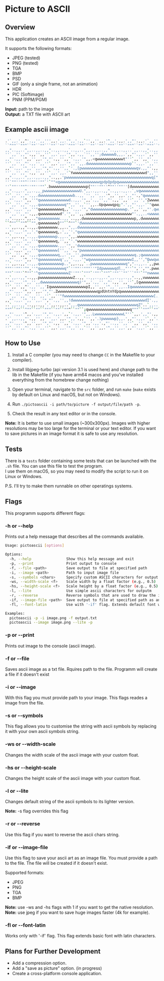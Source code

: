# Picture to ASCII

## Overview
This application creates an ASCII image from a regular image.

It supports the following formats:
* JPEG (tested)
* PNG (tested)
* TGA
* BMP
* PSD
* GIF (only a single frame, not an animation)
* HDR
* PIC (Softimage)
* PNM (PPM/PGM)

**Input:** path to the image  
**Output:** a TXT file with ASCII art

## Example ascii image
```bash
.'`,,.',,^'.,,'',,''',,.',,.'",,'.,,`'',,'',,.'^,,'.,,.',,"'.,,.'`,,'',,.'","'.,,'',,`'.,,.'",
``^""``""^``""``""```""``""``^""``""```""``""``^""``""``""^``""``^""``""``"""``""``""^``""``^"
,,"..,,..^,,..,,..,,"..,,..,,`..,,..",,..,,..,,^..,,..,,..`,,..,,"..,,..,,'.',,..,,..",,..,,`.
''`,,'',,"'.,,'',,''`,,.',,.'",,'.,,`'',,'';dwwwwwb,,,.',,"'.,,.'`,,'',,.'","'.,,'',,^'.,,.'",
,,"'.,,.'^,,'',,.'","'.,,'',,`'.,,.'",,.<qwwwwwwwwwwwwt"''`,,'',,"'.,,'.,,`'',,'',,.'",,'',,`'
''`,,'',,^'.,,'',,''`,,.',,.'",,'',,.dwwwwwwwwwwwwwwwwwwwp`'.,,.'`,,'',,.'","'.,,'',,^'.,,.'",
,,"'.,,.'^,,'',,.'","'.,,'',,`'.,[pwwwwwwwwwwwwwwwwwwwwwwwwwqv.,,"'.,,'.,,`'',,'',,.'",,'',,`'
''`,,'',,^'.,,'',,''`,,.',,.'`Ywwwwwwwwwwwwwwwwwwwwwwwwwwwwwwwwwd",,'',,.'","'.,,'',,^'.,,.'",
,,"..,,..^,,..,,..,,"..,,.'pwwwwwwwwwwwwwwwwwwwwwwwwwwwwwwwwwwwwwwwq["..,,'.',,..,,..",,..,,`.
''`""''""^''""''""`'`""<qwwwwwwwwwwwwwwwwwwqpdpQpdpqwwwwwwwwwwwwwwwwwwwY.'"""''""''""^''""''""
''`""''""^''""''""`.bwwwwwwwwwwwwwwwwp{""''""''^""''""''[dwwwwwwwwwwwwwwwwq;"`'""''""^''""''""
,,"..,,..^,,..,,_pwwwwwwwwwwwwwwwwU.",,..,,..,,^..,,..,,..`,vqwwwwwwwwwwwwwwwwq.',,..",,..,,`.
''`,,'',,"'.,,.dwwwwwwwwwwwwwwwb..,,`'',,'',,.'^,,'',,.',,"'.,"qwwwwwwwwwwwwwwwp"'',,^'.,,.'",
,,"'.,,.'^,,''"qwwwwwwwwwwwwwd..,,.'",,'.,,'',,^'.,,'',,''`,,'',"Zwwwwwwwwwwwwwq.,,.'",,'',,`'
''`,,'',,^'.,,.qwwwwwwwwwwwq"",,'',,`'',,..Upqwwwqpq;".',,"'.,,.'`"qwwwwwwwwwwwq"'',,^'.,,.'",
,,"'.,,.'^,,''"qwwwwwwwwwwq,,`'.,,.'","dwwwwwwwwwwwwwwwp.'`,,'',,"'.qwwwwwwwwwwq.,,.'^,,'',,`'
''`,,'',,"'.,,.qwwwwwwwwwd".'",,'',,.wwwwwwwwwwwwwwwwwwwww"'.,,..<wwwwwwwwwwwwwq"'',,^'.,,.'",
,,"..,,..^,,.."qwwwwwwwww..,,`..,,.dwwwwwwwwwwwwwwwwwwwwwwwp,.dwwwwwwwwwwwwwwwwq.,,..",,..,,`.
``^""``""^``"".qwwwwwwww}""``^""`'dwwwwwwwwwwwwwwwwwwwwwwwwwwwwwwwwwwwwwwwwwwwwq```""^``""``^"
..`,,..,,^..,,.qwwwwwwww.,,..",,.dwwwwwwwwwwwwwwwwwwwwwwwwwwwwwwwwwwwwwwwwwwwwwq"..,,`..,,..",
,,"'.,,.'^,,'."qwwwwwwwq,.',,`'."qwwwwwwwwwwwwwwwwwwwwwwwwwwwwwwwwwwwwwwwwwwwwwq.,,.'",,..,,`'
..`,,..,,"..,,.qwwwwwwwp.,,..",,.wwwwwwwwwwwwwwwwwwwwwwwwwwwwwwwwwwwwwwwwwwwwwwq"..,,^..,,..",
,,"'.,,.'^,,''"qwwwwwwwq,'',,`'."wwwwwwwwwwwwwwwwwwwwwwwwwwwwwwwwwwwwwwwwwwwwwwq.,,.'",,'',,`'
''`,,'',,^'.,,.qwwwwwwww.,,.'",,'dwwwwwwwwwwwwwwwwwwwwwwwwwwwwwwwwwwwwwwwwwwwwwq"'',,^'.,,.'",
,,"'.,,.'^,,''"qwwwwwwww['',,`'.,"pwwwwwwwwwwwwwwwwwwwwwwwwwwwwwwwwwwwwwwwwwwwwq.,,.'",,'',,`'
''`,,'',,^'.,,.qwwwwwwwwq,,.'",,'',pwwwwwwwwwwwwwwwwwwwwwwwq.;qwwwwwwwwwwwwwwwwq"'',,^'.,,.'",
,,"'.,,.'^,,''"qwwwwwwwwwq',,`'.,,.'"wqwwwwwwwwwwwwwwwwwwwI,,'',^Qwwqwwwwwwwwwwq.,,.'",,'',,`'
..`,,..,,"..,,.qwwwwwwwwwwp..",,..,,`..pwwwwwwwwwwwwwwwq","..,,..`,,pwwwwwwwwwwq"..,,^..,,..",
"""''""''^",''"qwwwwwwwwwwwq"`''""''"""''"Idpwwwwwqdl.,"''`",'',"".pwwwwwwwwwwwq.""''^",'',"`'
"""`'""'`^""`'^qwwwwwwwwwwwwwZ''""'`"""`'""'`""^`'""``""```""'`""nwwwwwwwwwwwwwq.""'`^""''""``
..`,,..,,"..,,.pwwwwwwwwwwwwwwwZ..,,`..,,..,,..^,,..,,..,,"..,,vwwwwwwwwwwwwwwwp"..,,^..,,..",
,,"'.,,.'^,,'',,dwwwwwwwwwwwwwwwwq)'",,'.,,'',,^'.,,'',,''`,[qwwwwwwwwwwwwwwwqZ'',,.'",,'',,`'
''`,,'',,^'.,,'',,'IqwwwwwwwwwwwwwwwwpI,,'',,.'^,,'',,..Iqwwwwwwwwwwwwwwwwq;"'.,,'',,^'.,,.'",
,,"'.,,.'^,,'',,.'","'.ZwwwwwwwwwwwwwwwwwwqpdUntnYdpqwwwwwwwwwwwwwwwwwwY",`'',,'',,.'",,'',,`'
''`,,'',,^'.,,'',,''`,,''"fwwwwwwwwwwwwwwwwwwwwwwwwwwwwwwwwwwwwwwwww[.,,.'","'.,,'',,^'.,,.'",
,,"'.,,.'^,,'',,.'","'.,,'',,!dwwwwwwwwwwwwwwwwwwwwwwwwwwwwwwwwwdI'.,,'.,,`'',,'',,.'",,'',,`'
..`,,..,,"..,,..,,'.',,..,,..",,.qwwwwwwwwwwwwwwwwwwwwwwwwwwqZ"..`,,..,,..",,..,,..,,^..,,..",
""^``""``^""``""``"""``""``""^``""``;qwwwwwwwwwwwwwwwwwwwq"""``""^``""``""```""``""``^""``""^`
,,"'.,,.'^,,'.,,.'","'.,,.',,`'.,,.'",,.LwwwwwwwwwwwwwL"''`,,.',,"'.,,'.,,''',,'',,.'^,,..,,`'
.'`,,..,,"'.,,'',,''',,.',,.'",,'.,,`'',,'.)pwwwwwp},,.',,"'.,,.'`,,'.,,.'","'.,,.',,^'.,,.'",
,,"'.,,.'^,,'',,.'","'.,,'',,`'.,,.'",,'.,,'.,"'..,,'',,''`,,'',,"'.,,'.,,`'',,'',,.'",,'',,`'
''`,,'',,^'.,,'',,''`,,.',,.'",,'',,`'',,'',,.'^,,'',,.',,"'.,,.'`,,'',,.'","'.,,'',,^'.,,.'",
```

## How to Use
1. Install a C compiler (you may need to change `CC` in the Makefile to your compiler).

2. Install libjpeg-turbo (api version 3.1 is used here) and change path to the lib in the Makefile (if you have arm64 macos and you've
installed everything from the homebrew change nothing)

3. Open your terminal, navigate to the `src` folder, and run `make` (`make` exists by default on Linux and macOS, but not on Windows).

4. Run `./pictoascii -i path/to/picture -f output/file/path -p`.

5. Check the result in any text editor or in the console.

**Note:** It is better to use small images (~300x300px). Images with higher resolutions may be too large for the terminal or your text editor.
If you want to save pictures in an image format it is safe to use any resolution.

## Tests
There is a `tests` folder containing some tests that can be launched with the `.sh` file. You can use this file to test the program.  
I use them on macOS, so you may need to modify the script to run it on Linux or Windows.

P.S. I'll try to make them runnable on other operatings systems.

## Flags

This programm supports different flags:

### -h or --help
Prints out a help message that describes all the commands available.

```bash
Usage: pictoascii [options]

Options:
  -h, --help                Show this help message and exit
  -p, --print               Print output to console
  -f, --file <path>         Save output to file at specified path
  -i, --image <path>        Path to input image file
  -s, --symbols <chars>     Specify custom ASCII characters for output
  -ws, --width-scale <f>    Scale width by a float factor (e.g., 0.5)
  -hs, --height-scale <f>   Scale height by a float factor (e.g., 0.5)
  -l, --lite                Use simple ascii characters for outputm
  -r, --reverse             Reverse symbols that are used to draw the image
  -if, --image-file <path>  Save output to file at specified path as an image
  -fl, --font-latin         Use with '-if' flag. Extends default font with latin characters

Examples:
  pictoascii -p -i image.png -f output.txt
  pictoascii --image image.png --lite -p
```

### -p or --print
Prints out image to the console (ascii image).

### -f or --file
Saves ascii image as a txt file.
Rquires path to the file. Programm will create a file if it doesn't exist

### -i or --image
With this flag you must provide path to your image. This flags reades a image from the file.

### -s or --symbols
This flag allows you to customise the string with ascii symbols by replacing it with your own ascii symbols string.

### -ws or --width-scale
Changes the width scale of the ascii image with your custom float.

### -hs or --height-scale
Changes the height scale of the ascii image with your custom float.

### -l or --lite
Changes default string of the ascii symbols to its lighter version.

**Note:** -s flag overrides this flag

### -r or --reverse
Use this flag if you want to reverse the ascii chars string.

### -if or --image-file
Use this flag to save your ascii art as an image file. You must provide a path to the file. The file will be created if it doesn't exist.

Supported formats:
* JPEG
* PNG
* TGA
* BMP

**Note:** use -ws and -hs flags with 1 if you want to get the native resolution.
**Note:** use jpeg if you want to save huge images faster (4k for example).

### -fl or --font-latin
Works only with '-if' flag. This flag extends basic font with latin characters.

## Plans for Further Development
* Add a compression option.
* Add a "save as picture" option. (in progress)
* Create a cross-platform console application.
